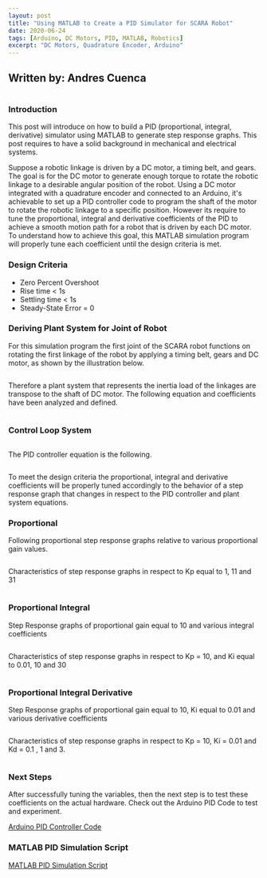 ```yaml
---
layout: post
title: "Using MATLAB to Create a PID Simulator for SCARA Robot"
date: 2020-06-24
tags: [Arduino, DC Motors, PID, MATLAB, Robotics]
excerpt: "DC Motors, Quadrature Encoder, Arduino"
---
```


## Written by: Andres Cuenca

<img src="{{ site.url }}{{ site.baseurl }}/images/industry-logos/matlab-logo.jpg" alt="">

### Introduction

This post will introduce on how to build a PID (proportional, integral, derivative) simulator using MATLAB to generate
step response graphs. This post requires to have a solid background in mechanical and electrical systems.


Suppose a robotic linkage is driven by a DC motor, a timing belt, and gears. The goal is for the
DC motor to generate enough torque to rotate the robotic linkage to a desirable
angular position of the robot. Using a DC motor integrated with a quadrature encoder and connected to an Arduino,
it's achievable to set up a PID controller code to program the shaft of the motor to rotate the robotic linkage to a
specific position. However its require to tune the proportional, integral and derivative coefficients of the PID to achieve
a smooth motion path for a robot that is driven by each DC motor. To understand how to achieve this goal,
this MATLAB simulation program will properly tune each coefficient until the design criteria is met.

### Design Criteria
* Zero Percent Overshoot
* Rise time < 1s
* Settling time < 1s
* Steady-State Error = 0

### Deriving Plant System for Joint of Robot

For this simulation program the first joint of the SCARA robot functions on rotating the first linkage of the robot by applying a timing belt, gears and DC motor,
as shown by the illustration below.

<img src="{{ site.url }}{{ site.baseurl }}/images/SCARA_Robot1.jpg" alt="">


Therefore a plant system that represents the inertia load of the linkages are transpose to the shaft of DC motor.
The following equation and coefficients have been analyzed and defined.

<img src="{{ site.url }}{{ site.baseurl }}/images/DCmotor/transfer-eqn.JPG" alt="">

### Control Loop System

<img src="{{ site.url }}{{ site.baseurl }}/images/DCmotor/motor-gear-CL.jpg" alt="">

The PID controller equation is the following.

<img src="{{ site.url }}{{ site.baseurl }}/images/DCmotor/PID-eqn.JPG" alt="">

To meet the design criteria the proportional, integral and derivative coefficients will be properly tuned accordingly to the behavior of a step response graph that changes in respect to the PID controller and plant system equations.

### Proportional

Following proportional step response graphs relative to various proportional gain values.

<img src="{{ site.url }}{{ site.baseurl }}/images/DCmotor/P-chart.jpg" alt="">

Characteristics of step response graphs in respect to Kp equal to 1, 11 and 31

<img src="{{ site.url }}{{ site.baseurl }}/images/DCmotor/KP-chara.JPG" alt="">

### Proportional Integral

Step Response graphs of proportional gain equal to 10 and various integral coefficients

<img src="{{ site.url }}{{ site.baseurl }}/images/DCmotor/PI-chart.jpg" alt="">

Characteristics of step response graphs in respect to Kp = 10, and Ki equal to 0.01, 10 and 30

<img src="{{ site.url }}{{ site.baseurl }}/images/DCmotor/PI-chara.jpg" alt="">

### Proportional Integral Derivative

Step Response graphs of proportional gain equal to 10, Ki equal to 0.01 and various derivative coefficients

<img src="{{ site.url }}{{ site.baseurl }}/images/DCmotor/PID-Chart.jpg" alt="">


Characteristics of step response graphs in respect to Kp = 10, Ki = 0.01 and Kd = 0.1 , 1 and 3.

<img src="{{ site.url }}{{ site.baseurl }}/images/DCmotor/PID-chara.jpg" alt="">


### Next Steps

After successfully tuning the variables, then the next step is to test these coefficients on the actual hardware.
Check out the Arduino PID Code to test and experiment.

[Arduino PID Controller Code](https://github.com/Cuenca-Andres/RoboticsControlsSystem/blob/master/Arduino_PID_Controller_DC-Motor)


### MATLAB PID Simulation Script

[MATLAB PID Simulation Script](https://github.com/Cuenca-Andres/RoboticsControlsSystem/blob/master/SCARA:%20PID-Simulation-Program)
